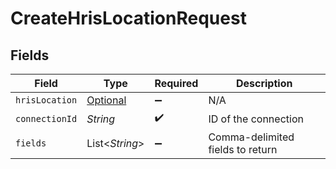# CreateHrisLocationRequest


## Fields

| Field                                                         | Type                                                          | Required                                                      | Description                                                   |
| ------------------------------------------------------------- | ------------------------------------------------------------- | ------------------------------------------------------------- | ------------------------------------------------------------- |
| `hrisLocation`                                                | [Optional<HrisLocation>](../../models/shared/HrisLocation.md) | :heavy_minus_sign:                                            | N/A                                                           |
| `connectionId`                                                | *String*                                                      | :heavy_check_mark:                                            | ID of the connection                                          |
| `fields`                                                      | List<*String*>                                                | :heavy_minus_sign:                                            | Comma-delimited fields to return                              |